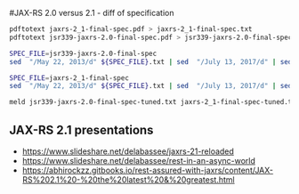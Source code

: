 #JAX-RS 2.0 versus 2.1 - diff of specification
```bash
pdftotext jaxrs-2_1-final-spec.pdf > jaxrs-2_1-final-spec.txt
pdftotext jsr339-jaxrs-2.0-final-spec.pdf > jsr339-jaxrs-2.0-final-spec.txt

SPEC_FILE=jsr339-jaxrs-2.0-final-spec
sed  "/May 22, 2013/d" ${SPEC_FILE}.txt | sed  "/July 13, 2017/d" | sed  "/^JAX-RS$/d" | grep -E -v '^[0-9]+$' > ${SPEC_FILE}-tuned.txt

SPEC_FILE=jaxrs-2_1-final-spec
sed  "/May 22, 2013/d" ${SPEC_FILE}.txt | sed  "/July 13, 2017/d" | sed  "/^JAX-RS$/d" | grep -E -v '^[0-9]+$' > ${SPEC_FILE}-tuned.txt

meld jsr339-jaxrs-2.0-final-spec-tuned.txt jaxrs-2_1-final-spec-tuned.txt
```

## JAX-RS 2.1 presentations
 * https://www.slideshare.net/delabassee/jaxrs-21-reloaded
 * https://www.slideshare.net/delabassee/rest-in-an-async-world
 * https://abhirockzz.gitbooks.io/rest-assured-with-jaxrs/content/JAX-RS%202.1%20-%20the%20latest%20&%20greatest.html
